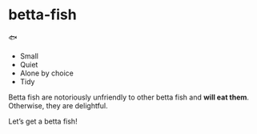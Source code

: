 # betta-fish
:fish:
* Small
* Quiet
* Alone by choice
* Tidy

Betta fish are notoriously unfriendly to other betta fish and **will eat them**.
Otherwise, they are delightful.

Let’s get a betta fish!